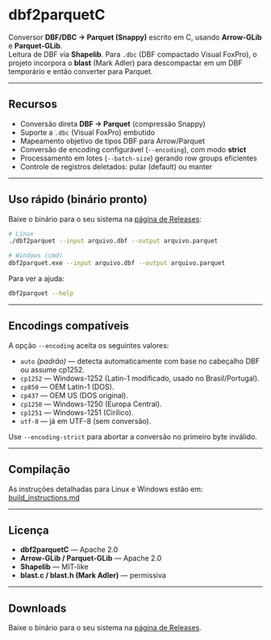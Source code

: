 # dbf2parquetC

Conversor **DBF/DBC → Parquet (Snappy)** escrito em C, usando **Arrow-GLib** e **Parquet-GLib**.  
Leitura de DBF via **Shapelib**. Para `.dbc` (DBF compactado Visual FoxPro), o projeto incorpora o **blast** (Mark Adler) para descompactar em um DBF temporário e então converter para Parquet.

---

## Recursos

- Conversão direta **DBF → Parquet** (compressão Snappy)
- Suporte a `.dbc` (Visual FoxPro) embutido
- Mapeamento objetivo de tipos DBF para Arrow/Parquet
- Conversão de encoding configurável (`--encoding`), com modo **strict**
- Processamento em lotes (`--batch-size`) gerando row groups eficientes
- Controle de registros deletados: pular (default) ou manter

---

## Uso rápido (binário pronto)

Baixe o binário para o seu sistema na [página de Releases](../../releases):

```bash
# Linux
./dbf2parquet --input arquivo.dbf --output arquivo.parquet

# Windows (cmd)
dbf2parquet.exe --input arquivo.dbf --output arquivo.parquet
```

Para ver a ajuda:
```bash
dbf2parquet --help
```

---

## Encodings compatíveis

A opção `--encoding` aceita os seguintes valores:

- `auto` *(padrão)* — detecta automaticamente com base no cabeçalho DBF ou assume cp1252.
- `cp1252` — Windows-1252 (Latin-1 modificado, usado no Brasil/Portugal).
- `cp850` — OEM Latin-1 (DOS).
- `cp437` — OEM US (DOS original).
- `cp1250` — Windows-1250 (Europa Central).
- `cp1251` — Windows-1251 (Cirílico).
- `utf-8` — já em UTF-8 (sem conversão).

Use `--encoding-strict` para abortar a conversão no primeiro byte inválido.

---

## Compilação

As instruções detalhadas para Linux e Windows estão em:
[build_instructions.md](build_instructions.md)

---

## Licença

- **dbf2parquetC** — Apache 2.0  
- **Arrow-GLib / Parquet-GLib** — Apache 2.0  
- **Shapelib** — MIT-like  
- **blast.c / blast.h (Mark Adler)** — permissiva

---

## Downloads

Baixe o binário para o seu sistema na [página de Releases](https://github.com/eugeniosinan/dbf2parquetC/releases).
